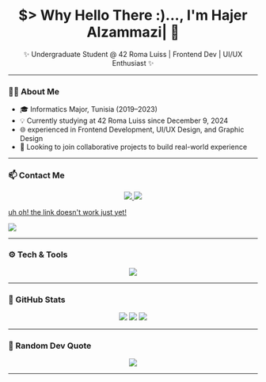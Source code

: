 <h1 align="center"> $> Why Hello There :)..., I'm Hajer Alzammazi| 👾</h1>
<p align="center">
✨ Undergraduate Student @ 42 Roma Luiss | Frontend Dev | UI/UX Enthusiast ✨
</p>

---

### 👩‍💻 About Me

- 🎓 Informatics Major, Tunisia (2019–2023)
- 💡 Currently studying at 42 Roma Luiss since December 9, 2024
- 🌐 experienced in Frontend Development, UI/UX Design, and Graphic Design
- 🚀 Looking to join collaborative projects to build real-world experience

---

### 📫 Contact Me

<p align="center">
  <a href="mailto:hajer.zmazi2004@gmail.com">
    <img src="https://img.shields.io/badge/Gmail-D14836?style=for-the-badge&logo=gmail&logoColor=white" />
  </a>
  <a href="https://www.linkedin.com/in/hajer-alzammazi-55901731b/">
    <img src="https://img.shields.io/badge/LinkedIn-0A66C2?style=for-the-badge&logo=linkedin&logoColor=white" />
  </a>
  <a href="https://HajerZamPortfolio.com">
      <p>uh oh! the link doesn't work just yet!</p>
    <img src="https://img.shields.io/badge/Portfolio-000000?style=for-the-badge&logo=google-chrome&logoColor=white" />
  </a>
</p>

---

### ⚙️ Tech & Tools

<p align="center">
  <img src="https://skillicons.dev/icons?i=html,css,js,react,tailwind,python,c,php,mysql,figma,github,vscode" />
</p>

---

### 🌌 GitHub Stats

<p align="center">
  <img src="https://github-readme-stats.vercel.app/api?username=HajerZam&show_icons=true&theme=tokyonight" />
  <img src="https://github-readme-streak-stats.herokuapp.com/?user=HajerZam&theme=tokyonight" />
  <img src="https://github-readme-stats.vercel.app/api/top-langs/?username=HajerZam&layout=compact&theme=tokyonight" />
</p>

---

### 💬 Random Dev Quote

<p align="center">
  <img src="https://quotes-github-readme.vercel.app/api?type=horizontal&theme=tokyonight" />
</p>

---

